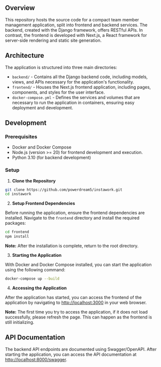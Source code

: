 ## Overview

This repository hosts the source code for a compact team member management application, split into frontend and backend services. The backend, created with the Django framework, offers RESTful APIs. In contrast, the frontend is developed with Next.js, a React framework for server-side rendering and static site generation.

## Architecture

The application is structured into three main directories:

- `backend/` - Contains all the Django backend code, including models, views, and APIs necessary for the application's functionality.
- `frontend/` - Houses the Next.js frontend application, including pages, components, and styles for the user interface.
- `docker-compose.yml` - Defines the services and volumes that are necessary to run the application in containers, ensuring easy deployment and development.

## Development

### Prerequisites

- Docker and Docker Compose
- Node.js (version >= 20) for frontend development and execution.
- Python 3.10 (for backend development)
  
### Setup

1. **Clone the Repository**
```bash
git clone https://github.com/powerdream5/instawork.git
cd instawork
```

2. **Setup Frontend Dependencies**

Before running the application, ensure the frontend dependencies are installed. Navigate to the `frontend` directory and install the required packages:
```bash
cd frontend
npm install
```
**Note:** After the installation is complete, return to the root directory.
<br>

3. **Starting the Application**

With Docker and Docker Compose installed, you can start the application using the following command:
```bash
docker-compose up --build
```

4. **Accessing the Application**

After the application has started, you can access the frontend of the application by navigating to [http://localhost:3000](http://localhost:3000) in your web browser.

**Note:** The first time you try to access the application, if it does not load successfully, please refresh the page. This can happen as the frontend is still initializing.

## API Documentation
The backend API endpoints are documented using Swagger/OpenAPI. After starting the application, you can access the API documentation at [http://localhost:8000/swagger](http://localhost:8000/swagger/).





